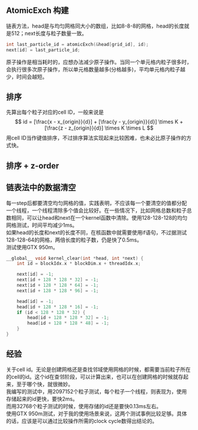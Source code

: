 ## AtomicExch 构建
链表方法，head是与均匀网格同大小的数组，比如8-8-8的网格，head的长度就是512；next长度与粒子数量一致。
```cpp
int last_particle_id = atomicExch(&head[grid_id], id);
next[id] = last_particle_id;
```  
原子操作是相当耗时的，应想办法减少原子操作。当同一个单元格内粒子很多时，会执行很多次原子操作，所以单元格数量越多(分格越多)，平均单元格内粒子越少，时间会越短。
## 排序
先算出每个粒子对应的cell ID，一般来说是
$$
id = [\frac{x - x_{origin}}{d}] + [\frac{y - y_{origin}}{d}] \times K + [\frac{z - z_{origin}}{d}] \times K \times L
$$
用cell ID当作键值排序，不过排序算法实现起来比较困难，也未必比原子操作的方式快。
## 排序 + z-order
## 链表法中的数据清空
每一step后都要清空均匀网格的值，实践表明，不应该每一个要清空的值都分配一个线程，一个线程清除多个值会比较好。在一些情况下，比如网格总数和粒子总数相同，可以让head和next在一个kernel函数中清除。使用128-128-128的均匀网格测试，时间平均减少1ms。  
如果head的长度和next的长度不同，在核函数中就需要使用if语句，不过据测试128-128-64的网格，两倍长度的粒子数，仍是快了0.5ms。  
测试使用GTX 950m。  
```cpp
__global__ void kernel_clear(int *head, int *next) {
	int id = blockIdx.x * blockDim.x + threadIdx.x;

	next[id] = -1;
	next[id + 128 * 128 * 32] = -1;
	next[id + 128 * 128 * 64] = -1;
	next[id + 128 * 128 * 96] = -1;

	head[id] = -1;
	head[id + 128 * 128 * 16] = -1;
	if (id < 128 * 128 * 32) {
		head[id + 128 * 128 * 32] = -1;
		head[id + 128 * 128 * 48] = -1;
	}
}
```  

## 经验
关于cell id。无论是创建网格还是查找邻域使用网格的时候，都需要当前粒子所在的cell的id。这个id在查邻阶段，可以计算出来，也可以在创建网格的时候就存起来，至于哪个快，就很微妙。  
我编写的测试中，用2097152个粒子测试，每个粒子一个线程，则表现为，使用存储起来的id更快，要快2ms。  
而用32768个粒子测试的时候，使用存储的id还是要快0.13ms左右。  
使用GTX 950m测试，对于我的使用场景来说，这两个测试事例比较足够。具体的话，应该是可以通过比较操作所需的clock cycle数得出结论的。  